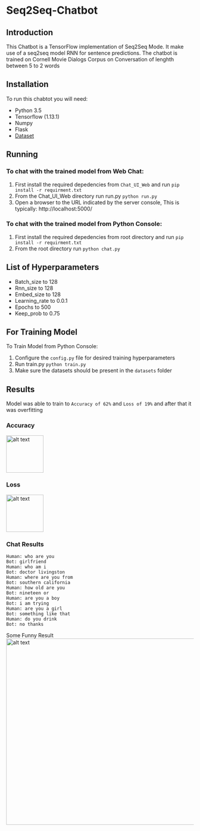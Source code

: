 # Seq2Seq-Chatbot

## Introduction
This Chatbot is a TensorFlow implementation of Seq2Seq Mode. It make use of a seq2seq model RNN for sentence predictions. The chatbot is trained on Cornell Movie Dialogs Corpus on Conversation of lenghth between 5 to 2 words

## Installation
To run this chabtot you will need:
* Python 3.5 
* Tensorflow (1.13.1)
* Numpy
* Flask
* [Dataset](http://www.cs.cornell.edu/~cristian/data/cornell_movie_dialogs_corpus.zip)

## Running
### To chat with the trained model from Web Chat:
1. First install the required depedencies from `Chat_UI_Web` and run 
`pip install -r requirment.txt`
2. From the Chat_UI_Web directory run run.py
`python run.py`
3. Open a browser to the URL indicated by the server console, This is typically: http://localhost:5000/

### To chat with the trained model from Python Console:
1. First install the required depedencies from root directory and run 
`pip install -r requirment.txt`
2. From the root directory run 
`python chat.py`

## List of Hyperparameters
* Batch_size to 128
* Rnn_size to 128
* Embed_size to 128
* Learning_rate to 0.0.1
* Epochs to 500
* Keep_prob to 0.75

## For Training Model 
To Train Model from Python Console:
1. Configure the `config.py` file for desired training hyperparameters
2. Run train.py
`python train.py`
3. Make sure the datasets should be present in the `datasets` folder

## Results
Model was able to train to `Accuracy of 62%` and `Loss of 19%` and after that it was overfitting

### Accuracy
<img src="https://github.com/karma9874/Seq2Seq-Chatbot/blob/master/Images/Accuracy.JPG" alt="alt text" width="100" height="100">

### Loss
<img src="https://github.com/karma9874/Seq2Seq-Chatbot/Images/Loss.jpg" alt="alt text" width="100" height="100">

### Chat Results
```
Human: who are you
Bot: girlfriend
Human: who am i
Bot: doctor livingston
Human: where are you from
Bot: southern california
Human: how old are you
Bot: nineteen or
Human: are you a boy
Bot: i am trying
Human: are you a girl
Bot: something like that
Human: do you drink
Bot: no thanks
```
Some Funny Result
<img src="https://github.com/karma9874/Seq2Seq-Chatbot/Images/Result.jpg" alt="alt text" width="850" height="500">



